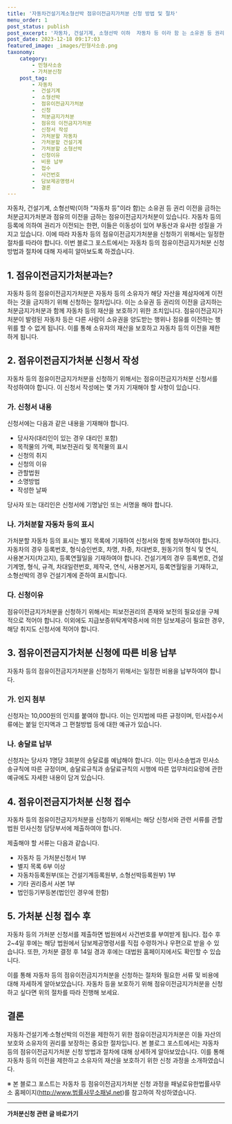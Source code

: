 ```yaml
---
title: '자동차건설기계소형선박 점유이전금지가처분 신청 방법 및 절차'
menu_order: 1
post_status: publish
post_excerpt: '자동차, 건설기계, 소형선박 이하  자동차 등 이라 함 는 소유권 등 권리 이전을 금하는 처분금지가처분과 점유의 이전을 금하는 점유이전금지가처분이 있습니다. 자동차 등의 등록에 의하여 권리가 이전되는 한편, 이들은 이동성이 있어 부동산과 유사한 성질을 가지고 있습니다. 이에 따라 자동차 등의 점유이전금지가처분을 신청하기 위해서는 일정한 절차를 따라야 합니다. 이번 블로그 포스트에서는 자동차 등의 점유이전금지가처분 신청 방법과 절차에 대해 자세히 알아보도록 하겠습니다.'
post_date: 2023-12-18 09:17:03
featured_image: _images/민형사소송.png
taxonomy:
    category:
        - 민형사소송
        - 가처분신청
    post_tag:
        - 자동차
        -  건설기계
        -  소형선박
        -  점유이전금지가처분
        -  신청
        -  처분금지가처분
        -  점유의 이전금지가처분
        -  신청서 작성
        -  가처분할 자동차
        -  가처분할 건설기계
        -  가처분할 소형선박
        -  신청이유
        -  비용 납부
        -  접수
        -  사건번호
        -  담보제공명령서
        -  결론
---
```



자동차, 건설기계, 소형선박(이하 "자동차 등"이라 함)는 소유권 등 권리 이전을 금하는 처분금지가처분과 점유의 이전을 금하는 점유이전금지가처분이 있습니다. 자동차 등의 등록에 의하여 권리가 이전되는 한편, 이들은 이동성이 있어 부동산과 유사한 성질을 가지고 있습니다. 이에 따라 자동차 등의 점유이전금지가처분을 신청하기 위해서는 일정한 절차를 따라야 합니다. 이번 블로그 포스트에서는 자동차 등의 점유이전금지가처분 신청 방법과 절차에 대해 자세히 알아보도록 하겠습니다.

## 1. 점유이전금지가처분과는?

자동차 등의 점유이전금지가처분은 자동차 등의 소유자가 해당 자산을 제삼자에게 이전하는 것을 금지하기 위해 신청하는 절차입니다. 이는 소유권 등 권리의 이전을 금지하는 처분금지가처분과 함께 자동차 등의 재산을 보호하기 위한 조치입니다. 점유이전금지가처분이 발령된 자동차 등은 다른 사람이 소유권을 양도받는 행위나 점유를 이전하는 행위를 할 수 없게 됩니다. 이를 통해 소유자의 재산을 보호하고 자동차 등의 이전을 제한하게 됩니다.

## 2. 점유이전금지가처분 신청서 작성

자동차 등의 점유이전금지가처분을 신청하기 위해서는 점유이전금지가처분 신청서를 작성하여야 합니다. 이 신청서 작성에는 몇 가지 기재해야 할 사항이 있습니다.

### 가. 신청서 내용

신청서에는 다음과 같은 내용을 기재해야 합니다.
- 당사자(대리인이 있는 경우 대리인 포함)
- 목적물의 가액, 피보전권리 및 목적물의 표시
- 신청의 취지
- 신청의 이유
- 관할법원
- 소명방법
- 작성한 날짜

당사자 또는 대리인은 신청서에 기명날인 또는 서명을 해야 합니다.

### 나. 가처분할 자동차 등의 표시

가처분할 자동차 등의 표시는 별지 목록에 기재하여 신청서와 함께 첨부하여야 합니다. 자동차의 경우 등록번호, 형식승인번호, 차명, 차종, 차대번호, 원동기의 형식 및 연식, 사용본거지(차고지), 등록연월일을 기재하여야 합니다. 건설기계의 경우 등록번호, 건설기계명, 형식, 규격, 차대일련번호, 제작국, 연식, 사용본거지, 등록연월일을 기재하고, 소형선박의 경우 건설기계에 준하여 표시합니다.

### 다. 신청이유

점유이전금지가처분을 신청하기 위해서는 피보전권리의 존재와 보전의 필요성을 구체적으로 적어야 합니다. 이외에도 지급보증위탁계약증서에 의한 담보제공이 필요한 경우, 해당 취지도 신청서에 적어야 합니다.

## 3. 점유이전금지가처분 신청에 따른 비용 납부

자동차 등의 점유이전금지가처분을 신청하기 위해서는 일정한 비용을 납부하여야 합니다.

### 가. 인지 첨부

신청자는 10,000원의 인지를 붙여야 합니다. 이는 인지법에 따른 규정이며, 민사접수서류에는 붙일 인지액과 그 편철방법 등에 대한 예규가 있습니다.

### 나. 송달료 납부

신청자는 당사자 1명당 3회분의 송달료를 예납해야 합니다. 이는 민사소송법과 민사소송규칙에 따른 규정이며, 송달료규칙과 송달료규칙의 시행에 따른 업무처리요령에 관한 예규에도 자세한 내용이 담겨 있습니다.

## 4. 점유이전금지가처분 신청 접수

자동차 등의 점유이전금지가처분을 신청하기 위해서는 해당 신청서와 관련 서류를 관할법원 민사신청 담당부서에 제출하여야 합니다.

제출해야 할 서류는 다음과 같습니다.
- 자동차 등 가처분신청서 1부
- 별지 목록 6부 이상
- 자동차등록원부(또는 건설기계등록원부, 소형선박등록원부) 1부
- 기타 권리증서 사본 1부
- 법인등기부등본(법인인 경우에 한함)

## 5. 가처분 신청 접수 후

자동차 등의 가처분 신청서를 제출하면 법원에서 사건번호를 부여받게 됩니다. 접수 후 2~4일 후에는 해당 법원에서 담보제공명령서를 직접 수령하거나 우편으로 받을 수 있습니다. 또한, 가처분 결정 후 14일 경과 후에는 대법원 홈페이지에서도 확인할 수 있습니다.

이를 통해 자동차 등의 점유이전금지가처분을 신청하는 절차와 필요한 서류 및 비용에 대해 자세하게 알아보았습니다. 자동차 등을 보호하기 위해 점유이전금지가처분을 신청하고 싶다면 위의 절차를 따라 진행해 보세요.

## 결론

자동차·건설기계·소형선박의 이전을 제한하기 위한 점유이전금지가처분은 이들 자산의 보호와 소유자의 권리를 보장하는 중요한 절차입니다. 본 블로그 포스트에서는 자동차 등의 점유이전금지가처분 신청 방법과 절차에 대해 상세하게 알아보았습니다. 이를 통해 자동차 등의 이전을 제한하고 소유자의 재산을 보호하기 위한 신청 과정을 소개하였습니다. 

※ 본 블로그 포스트는 자동차 등 점유이전금지가처분 신청 과정을 패널로유한법률사무소 홈페이지(http://www.법률사무소패널.net)를 참고하여 작성하였습니다.
<!-- wp:separator -->
<hr class="wp-block-separator has-alpha-channel-opacity"/>
<!-- /wp:separator -->

<!-- wp:group {"backgroundColor":"base","layout":{"type":"constrained"}} -->
<div class="wp-block-group has-base-background-color has-background"><!-- wp:paragraph {"align":"center","fontSize":"medium"} -->
<p class="has-text-align-center has-large-font-size"><strong>가처분신청 관련 글 바로가기</strong></p>
<!-- /wp:paragraph -->


<!-- wp:latest-posts
{"categories":[{"id":14597,"count":19,"description":"","link":"https://uknowlaw.com/category/%ea%b0%80%ec%b2%98%eb%b6%84%ec%8b%a0%ec%b2%ad/","name":"가처분신청","slug":"가처분신청","taxonomy":"category","parent":0,"meta":[],"_links":{"self":[{"href":"https://uknowlaw.com/wp-json/wp/v2/categories/14597"}],"collection":[{"href":"https://uknowlaw.com/wp-json/wp/v2/categories"}],"about":[{"href":"https://uknowlaw.com/wp-json/wp/v2/taxonomies/category"}],"wp:post_type":[{"href":"https://uknowlaw.com/wp-json/wp/v2/posts?categories=14597"}],"curies":[{"name":"wp","href":"https://api.w.org/{rel}","templated":true}]}}],"postsToShow":100,"excerptLength":28,"postLayout":"grid","columns":2,"featuredImageAlign":"left","featuredImageSizeSlug":"large","fontSize":"small"} /--></div>
<!-- /wp:group -->